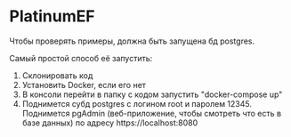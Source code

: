# PlatinumEF

Чтобы проверять примеры, должна быть запущена бд postgres.

Самый простой способ её запустить:<br>
1. Склонировать код<br>
2. Установить Docker, если  его нет<br>
3. В консоли перейти в папку с кодом запустить "docker-compose up"<br>
4. Поднимется субд postgres c логином root и паролем 12345.<br>
Поднимется pgAdmin (веб-приложение, чтобы смотреть что есть в базе данных) по адресу https://localhost:8080
